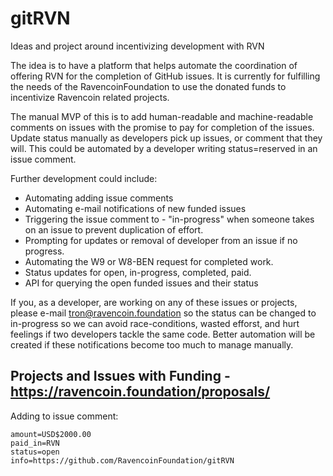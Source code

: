 # gitRVN
Ideas and project around incentivizing development with RVN

The idea is to have a platform that helps automate the coordination of offering RVN for the completion of GitHub issues.  It is currently for fulfilling the needs of the RavencoinFoundation to use the donated funds to incentivize Ravencoin related projects.

The manual MVP of this is to add human-readable and machine-readable comments on issues with the promise to pay for completion of the issues.  Update status manually as developers pick up issues, or comment that they will.  This could be automated by a developer writing status=reserved in an issue comment.

Further development could include:
* Automating adding issue comments
* Automating e-mail notifications of new funded issues
* Triggering the issue comment to - "in-progress" when someone takes on an issue to prevent duplication of effort.
* Prompting for updates or removal of developer from an issue if no progress.
* Automating the W9 or W8-BEN request for completed work.
* Status updates for open, in-progress, completed, paid.
* API for querying the open funded issues and their status

If you, as a developer, are working on any of these issues or projects, please e-mail tron@ravencoin.foundation so the status can be changed to in-progress so we can avoid race-conditions, wasted efforst, and hurt feelings if two developers tackle the same code.  Better automation will be created if these notifications become too much to manage manually.

## Projects and Issues with Funding - https://ravencoin.foundation/proposals/


Adding to issue comment:
```
amount=USD$2000.00
paid_in=RVN
status=open
info=https://github.com/RavencoinFoundation/gitRVN
```
